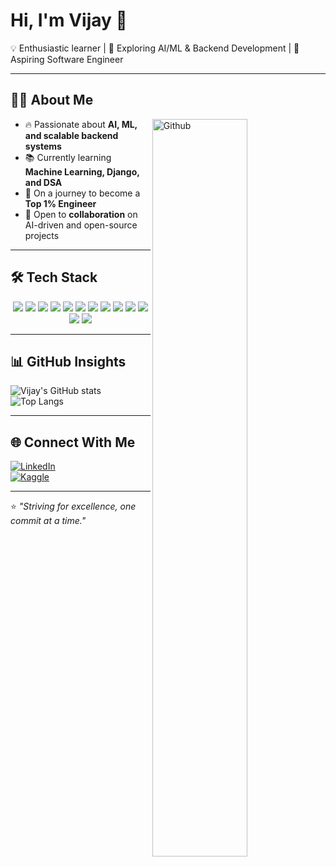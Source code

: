 # Hi, I'm Vijay 👋  

💡 Enthusiastic learner | 🔭 Exploring AI/ML & Backend Development | 🎯 Aspiring Software Engineer  

---
## 🧑‍💻 About Me

<img width="55%" align="right" alt="Github" src="https://raw.githubusercontent.com/onimur/.github/master/.resources/git-header.svg" />

- 🔥 Passionate about **AI, ML, and scalable backend systems**  
- 📚 Currently learning **Machine Learning, Django, and DSA**  
- 🚀 On a journey to become a **Top 1% Engineer**  
- 🤝 Open to **collaboration** on AI-driven and open-source projects  

---

## 🛠️ Tech Stack  

<p align="center">
  
  <!-- Languages -->
  <img src="https://img.shields.io/badge/Python-3776AB?style=flat-square&logo=python&logoColor=white" />
  <img src="https://img.shields.io/badge/JavaScript-FFCA28?style=flat-square&logo=javascript&logoColor=black" />
  <img src="https://img.shields.io/badge/Java-007396?style=flat-square&logo=java&logoColor=white" />
  <img src="https://img.shields.io/badge/C++-00599C?style=flat-square&logo=cplusplus&logoColor=white" />
  
  <!-- Frameworks -->
  <img src="https://img.shields.io/badge/Django-092E20?style=flat-square&logo=django&logoColor=white" />
  <img src="https://img.shields.io/badge/Flask-000000?style=flat-square&logo=flask&logoColor=white" />
  <img src="https://img.shields.io/badge/Node.js-43853D?style=flat-square&logo=node-dot-js&logoColor=white" />
  <img src="https://img.shields.io/badge/React-20232A?style=flat-square&logo=react&logoColor=61DAFB" />
  
  <!-- Databases -->
  <img src="https://img.shields.io/badge/MySQL-4479A1?style=flat-square&logo=mysql&logoColor=white" />
  <img src="https://img.shields.io/badge/SQLite-003B57?style=flat-square&logo=sqlite&logoColor=white" />
  
  <!-- Tools -->
  <img src="https://img.shields.io/badge/Git-F05032?style=flat-square&logo=git&logoColor=white" />
  <img src="https://img.shields.io/badge/GitHub-181717?style=flat-square&logo=github&logoColor=white" />
  <img src="https://img.shields.io/badge/Linux-FCC624?style=flat-square&logo=linux&logoColor=black" />

</p>

---

## 📊 GitHub Insights  

![Vijay's GitHub stats](https://github-readme-stats.vercel.app/api?username=vijay-x-Raj&show_icons=true&theme=default&hide_border=true)  
![Top Langs](https://github-readme-stats.vercel.app/api/top-langs/?username=vijay-x-Raj&layout=compact&theme=default&hide_border=true)  

---

## 🌐 Connect With Me  

[![LinkedIn](https://img.shields.io/badge/LinkedIn-0A66C2?style=flat-square&logo=linkedin&logoColor=white)](linkedin.com/in/vijayraj28)  
[![Kaggle](https://img.shields.io/badge/Kaggle-20BEFF?style=flat-square&logo=kaggle&logoColor=white)](https://www.kaggle.com/provijay)

---

⭐️ *"Striving for excellence, one commit at a time."*  
